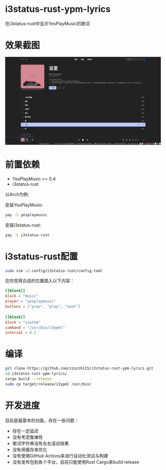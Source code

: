 # i3status-rust-ypm-lyrics
在i3status-rust中显示YesPlayMusic的歌词

# 效果截图
![](showcase.png)

# 前置依赖
- YesPlayMusic >= 0.4
- i3status-rust

以Arch为例:

安装YesPlayMusic:
```bash
yay -S yesplaymusic
```

安装i3status-rust:
```bash
yay -S i3status-rust
```

# i3status-rust配置
```bash
sudo vim ~/.config/i3status-rust/config.toml
```

在你觉得合适的位置插入以下内容：

```toml
[[block]]
block = "music"
player = "yesplaymusic"
buttons = ["prev", "play", "next"]

[[block]]
block = "custom"
command = "/usr/bin/i3ypml"
interval = 0.2
```

# 编译

```bash
git clone https://github.com/zzxzzk115/i3status-rust-ypm-lyrics.git
cd i3status-rust-ypm-lyrics/
cargo build --release
sudo cp target/release/i3ypml /usr/bin/
```

# 开发进度

目前是最基本的功能，存在一些问题：

- 存在一定延迟
- 没有考虑鲁棒性
- 歌词字符串没有左右滚动效果
- 没有用缓存来优化
- 没有使用GitHub Actions来进行自动化测试与构建
- 没有发布包到各个平台，目前只能使用Rust Cargo来build release